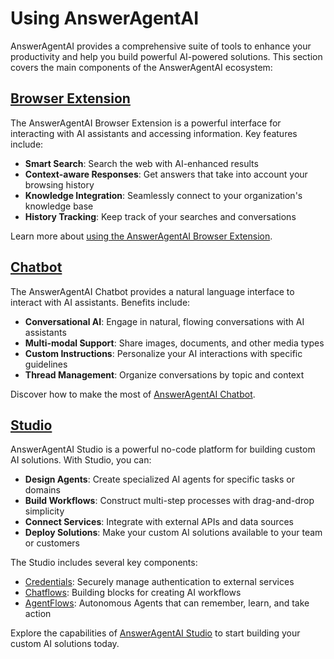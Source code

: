 # Using AnswerAgentAI

AnswerAgentAI provides a comprehensive suite of tools to enhance your productivity and help you build powerful AI-powered solutions. This section covers the main components of the AnswerAgentAI ecosystem:

## [Browser Extension](browser)

The AnswerAgentAI Browser Extension is a powerful interface for interacting with AI assistants and accessing information. Key features include:

-   **Smart Search**: Search the web with AI-enhanced results
-   **Context-aware Responses**: Get answers that take into account your browsing history
-   **Knowledge Integration**: Seamlessly connect to your organization's knowledge base
-   **History Tracking**: Keep track of your searches and conversations

Learn more about [using the AnswerAgentAI Browser Extension](browser).

## [Chatbot](chat)

The AnswerAgentAI Chatbot provides a natural language interface to interact with AI assistants. Benefits include:

-   **Conversational AI**: Engage in natural, flowing conversations with AI assistants
-   **Multi-modal Support**: Share images, documents, and other media types
-   **Custom Instructions**: Personalize your AI interactions with specific guidelines
-   **Thread Management**: Organize conversations by topic and context

Discover how to make the most of [AnswerAgentAI Chatbot](chat).

## [Studio](sidekick-studio)

AnswerAgentAI Studio is a powerful no-code platform for building custom AI solutions. With Studio, you can:

-   **Design Agents**: Create specialized AI agents for specific tasks or domains
-   **Build Workflows**: Construct multi-step processes with drag-and-drop simplicity
-   **Connect Services**: Integrate with external APIs and data sources
-   **Deploy Solutions**: Make your custom AI solutions available to your team or customers

The Studio includes several key components:

-   [Credentials](sidekick-studio/credentials): Securely manage authentication to external services
-   [Chatflows](sidekick-studio/chatflows): Building blocks for creating AI workflows
-   [AgentFlows](sidekick-studio/agentflows): Autonomous Agents that can remember, learn, and take action

Explore the capabilities of [AnswerAgentAI Studio](sidekick-studio) to start building your custom AI solutions today.
